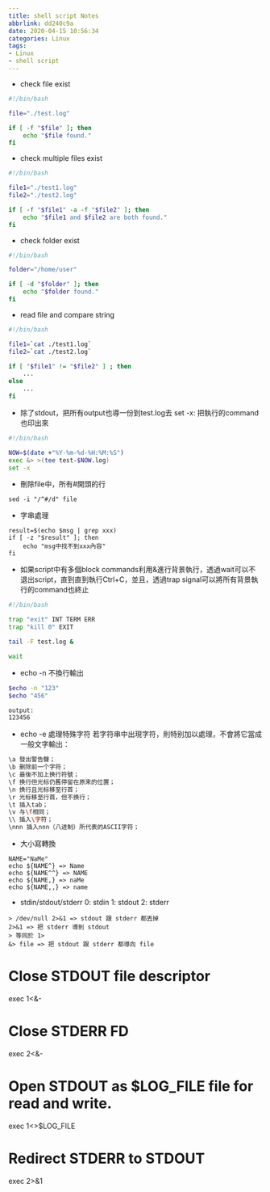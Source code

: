 ```yaml
---
title: shell script Notes
abbrlink: dd240c9a
date: 2020-04-15 10:56:34
categories: Linux
tags:
- Linux
- shell script
---
```

* check file exist
```bash
#!/bin/bash

file="./test.log"

if [ -f "$file" ]; then
    echo "$file found."
fi
```

* check multiple files exist
```bash
#!/bin/bash

file1="./test1.log"
file2="./test2.log"

if [ -f "$file1" -a -f "$file2" ]; then
    echo "$file1 and $file2 are both found."
fi
```

* check folder exist
```bash
#!/bin/bash

folder="/home/user"

if [ -d "$folder" ]; then
    echo "$folder found."
fi
```

* read file and compare string
```bash
#!/bin/bash

file1=`cat ./test1.log`
file2=`cat ./test2.log`

if [ "$file1" != "$file2" ] ; then
    ...
else
    ...
fi
```

* 除了stdout，把所有output也導一份到test.log去
set -x: 把執行的command也印出來
```bash
#!/bin/bash

NOW=$(date +"%Y-%m-%d-%H:%M:%S")
exec &> >(tee test-$NOW.log)
set -x
```

* 刪除file中，所有#開頭的行
```
sed -i "/^#/d" file
```

* 字串處理
```
result=$(echo $msg | grep xxx)
if [ -z "$result" ]; then
    echo "msg中找不到xxx內容"
fi
```

* 如果script中有多個block commands利用&進行背景執行，透過wait可以不退出script，直到直到執行Ctrl+C，並且，透過trap signal可以將所有背景執行的command也終止
```bash
#!/bin/bash

trap "exit" INT TERM ERR
trap "kill 0" EXIT

tail -F test.log &

wait
```

* echo -n 不換行輸出
```bash
$echo -n "123"
$echo "456"

output: 
123456
```

* echo -e 處理特殊字符
若字符串中出現字符，則特别加以處理，不會將它當成一般文字輸出：
```bash
\a 發出警告聲；
\b 删除前一个字符；
\c 最後不加上换行符號；
\f 换行但光标仍舊停留在原来的位置；
\n 换行且光标移至行首；
\r 光标移至行首，但不换行；
\t 插入tab；
\v 与\f相同；
\\ 插入\字符；
\nnn 插入nnn（八进制）所代表的ASCII字符；
```

* 大小寫轉換
```
NAME="NaMe"
echo ${NAME^} => Name
echo ${NAME^^} => NAME
echo ${NAME,} => naMe
echo ${NAME,,} => name
```

* stdin/stdout/stderr
0: stdin
1: stdout
2: stderr
```
> /dev/null 2>&1 => stdout 跟 stderr 都丟掉
2>&1 => 把 stderr 導到 stdout
> 等同於 1>
&> file => 把 stdout 跟 stderr 都導向 file
```

# Close STDOUT file descriptor
exec 1<&-
# Close STDERR FD
exec 2<&-

# Open STDOUT as $LOG_FILE file for read and write.
exec 1<>$LOG_FILE

# Redirect STDERR to STDOUT
exec 2>&1